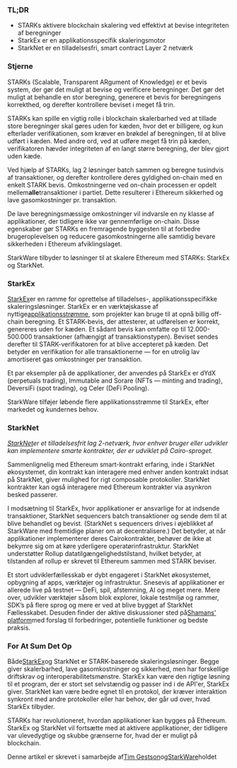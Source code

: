 ### TL;DR

* STARKs aktivere blockchain skalering ved effektivt at bevise integriteten af beregninger
* StarkEx er en applikationsspecifik skaleringsmotor
* StarkNet er en tilladelsesfri, smart contract Layer 2 netværk

### **Stjerne**

STARKs (Scalable, Transparent ARgument of Knowledge) er et bevis system, der gør det muligt at bevise og verificere beregninger. Det gør det muligt at behandle en stor beregning, generere et bevis for beregningens korrekthed, og derefter kontrollere beviset i meget få trin.

STARKs kan spille en vigtig rolle i blockchain skalerbarhed ved at tillade store beregninger skal gøres uden for kæden, hvor det er billigere, og kun efterlader verifikationen, som kræver en brøkdel af beregningen, til at blive udført i kæden. Med andre ord, ved at udføre meget få trin på kæden, verifikatoren hævder integriteten af en langt større beregning, der blev gjort uden kæde.

Ved hjælp af STARKs, lag 2 løsninger batch sammen og beregne tusindvis af transaktioner, og derefter kontrollere deres gyldighed on-chain med en enkelt STARK bevis. Omkostningerne ved on-chain processen er opdelt mellem**alle**transaktioner i partiet. Dette resulterer i Ethereum sikkerhed og lave gasomkostninger pr. transaktion.

De lave beregningsmæssige omkostninger vil indvarsle en ny klasse af applikationer, der tidligere ikke var gennemførlige on-chain. Disse egenskaber gør STARKs en fremragende byggesten til at forbedre brugeroplevelsen og reducere gasomkostningerne alle samtidig bevare sikkerheden i Ethereum afviklingslaget.

StarkWare tilbyder to løsninger til at skalere Ethereum med STARKs: StarkEx og StarkNet.

### **StarkEx**

[StarkEx](https://starkware.co/starkex/)er en ramme for oprettelse af tilladelses-, applikationsspecifikke skaleringsløsninger. StarkEx er en værktøjskasse af nyttige[applikationsstrømme](https://docs.starkware.co/starkex-v4/starkex-deep-dive/regular-flows), som projekter kan bruge til at opnå billig off-chain beregning. Et STARK-bevis, der attesterer, at udførelsen er korrekt, genereres uden for kæden. Et sådant bevis kan omfatte op til 12.000-500.000 transaktioner (afhængigt af transaktionstypen). Beviset sendes derefter til STARK-verifikatoren for at blive accepteret på kæden. Det betyder en verifikation for alle transaktionerne — for en utrolig lav amortiseret gas omkostninger per transaktion.

Et par eksempler på de applikationer, der anvendes på StarkEx er dYdX (perpetuals trading), Immutable and Sorare (NFTs — minting and trading), DeversiFi (spot trading), og Celer (DeFi Pooling).

StarkWare tilføjer løbende flere applikationsstrømme til StarkEx, efter markedet og kundernes behov.

### **StarkNet**

*[StarkNet](https://starkware.co/starknet/)er et tilladelsesfrit lag 2-netværk, hvor enhver bruger eller udvikler kan implementere smarte kontrakter, der er udviklet på Cairo-sproget.*

Sammenlignelig med Ethereum smart-kontrakt erfaring, inde i StarkNet økosystemet, din kontrakt kan interagere med enhver anden kontrakt indsat på StarkNet, giver mulighed for rigt composable protokoller. StarkNet kontrakter kan også interagere med Ethereum kontrakter via asynkron besked passerer.

I modsætning til StarkEx, hvor applikationer er ansvarlige for at indsende transaktioner, StarkNet sequencers batch transaktioner og sende dem til at blive behandlet og bevist. (StarkNet s sequencers drives i øjeblikket af StarkWare med fremtidige planer om at decentralisere.) Det betyder, at når applikationer implementerer deres Cairokontrakter, behøver de ikke at bekymre sig om at køre yderligere operatørinfrastruktur. StarkNet understøtter Rollup datatilgængelighedstilstand, hvilket betyder, at tilstanden af rollup er skrevet til Ethereum sammen med STARK beviser.

Et stort udviklerfællesskab er dybt engageret i StarkNet økosystemet, opbygning af apps, værktøjer og infrastruktur. Snesevis af applikationer er allerede live på testnet — DeFi, spil, afstemning, AI og meget mere. Mere over, udvikler værktøjer såsom blok explorer, lokale testmiljø og rammer, SDK’s på flere sprog og mere er ved at blive bygget af StarkNet Fællesskabet. Desuden finder der aktive diskussioner sted på[Shamans' platform](https://community.starknet.io/)med forslag til forbedringer, potentielle funktioner og bedste praksis.

### **For At Sum Det Op**

Både[StarkEx](https://youtu.be/P-qoPVoneQA)og StarkNet er STARK-baserede skaleringsløsninger. Begge giver skalerbarhed, lave gasomkostninger og sikkerhed, men har forskellige driftskrav og interoperabilitetsmønstre. StarkEx kan være den rigtige løsning til et program, der er stort set selvstændig og passer ind i de API'er, StarkEx giver. StarkNet kan være bedre egnet til en protokol, der kræver interaktion synkront med andre protokoller eller har behov, der går ud over, hvad StarkEx tilbyder.

STARKs har revolutioneret, hvordan applikationer kan bygges på Ethereum. StarkEx og StarkNet vil fortsætte med at aktivere applikationer, der tidligere var ulevedygtige og skubbe grænserne for, hvad der er muligt på blockchain.

Denne artikel er skrevet i samarbejde af[Tim Gestson](https://twitter.com/IcemanTim)og[StarkWare](https://starkware.co/)holdet
